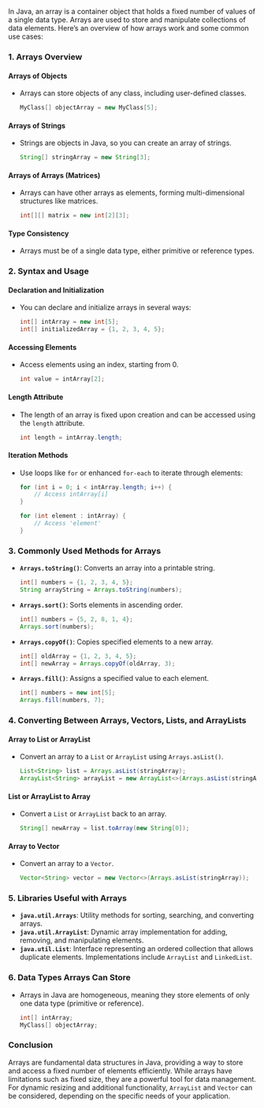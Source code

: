 

In Java, an array is a container object that holds a fixed number of values of a single data type. Arrays are used to store and manipulate collections of data elements. Here’s an overview of how arrays work and some common use cases:

### 1. Arrays Overview

#### Arrays of Objects
- Arrays can store objects of any class, including user-defined classes.
  ```java
  MyClass[] objectArray = new MyClass[5];
  ```

#### Arrays of Strings
- Strings are objects in Java, so you can create an array of strings.
  ```java
  String[] stringArray = new String[3];
  ```

#### Arrays of Arrays (Matrices)
- Arrays can have other arrays as elements, forming multi-dimensional structures like matrices.
  ```java
  int[][] matrix = new int[2][3];
  ```

#### Type Consistency
- Arrays must be of a single data type, either primitive or reference types.

### 2. Syntax and Usage

#### Declaration and Initialization
- You can declare and initialize arrays in several ways:
  ```java
  int[] intArray = new int[5];
  int[] initializedArray = {1, 2, 3, 4, 5};
  ```

#### Accessing Elements
- Access elements using an index, starting from 0.
  ```java
  int value = intArray[2];
  ```

#### Length Attribute
- The length of an array is fixed upon creation and can be accessed using the `length` attribute.
  ```java
  int length = intArray.length;
  ```

#### Iteration Methods
- Use loops like `for` or enhanced `for-each` to iterate through elements:
  ```java
  for (int i = 0; i < intArray.length; i++) {
      // Access intArray[i]
  }

  for (int element : intArray) {
      // Access 'element'
  }
  ```

### 3. Commonly Used Methods for Arrays

- **`Arrays.toString()`**: Converts an array into a printable string.
  ```java
  int[] numbers = {1, 2, 3, 4, 5};
  String arrayString = Arrays.toString(numbers);
  ```

- **`Arrays.sort()`**: Sorts elements in ascending order.
  ```java
  int[] numbers = {5, 2, 8, 1, 4};
  Arrays.sort(numbers);
  ```

- **`Arrays.copyOf()`**: Copies specified elements to a new array.
  ```java
  int[] oldArray = {1, 2, 3, 4, 5};
  int[] newArray = Arrays.copyOf(oldArray, 3);
  ```

- **`Arrays.fill()`**: Assigns a specified value to each element.
  ```java
  int[] numbers = new int[5];
  Arrays.fill(numbers, 7);
  ```

### 4. Converting Between Arrays, Vectors, Lists, and ArrayLists

#### Array to List or ArrayList
- Convert an array to a `List` or `ArrayList` using `Arrays.asList()`.
  ```java
  List<String> list = Arrays.asList(stringArray);
  ArrayList<String> arrayList = new ArrayList<>(Arrays.asList(stringArray));
  ```

#### List or ArrayList to Array
- Convert a `List` or `ArrayList` back to an array.
  ```java
  String[] newArray = list.toArray(new String[0]);
  ```

#### Array to Vector
- Convert an array to a `Vector`.
  ```java
  Vector<String> vector = new Vector<>(Arrays.asList(stringArray));
  ```

### 5. Libraries Useful with Arrays

- **`java.util.Arrays`**: Utility methods for sorting, searching, and converting arrays.
- **`java.util.ArrayList`**: Dynamic array implementation for adding, removing, and manipulating elements.
- **`java.util.List`**: Interface representing an ordered collection that allows duplicate elements. Implementations include `ArrayList` and `LinkedList`.

### 6. Data Types Arrays Can Store

- Arrays in Java are homogeneous, meaning they store elements of only one data type (primitive or reference).
  ```java
  int[] intArray;
  MyClass[] objectArray;
  ```

### Conclusion

Arrays are fundamental data structures in Java, providing a way to store and access a fixed number of elements efficiently. While arrays have limitations such as fixed size, they are a powerful tool for data management. For dynamic resizing and additional functionality, `ArrayList` and `Vector` can be considered, depending on the specific needs of your application.
